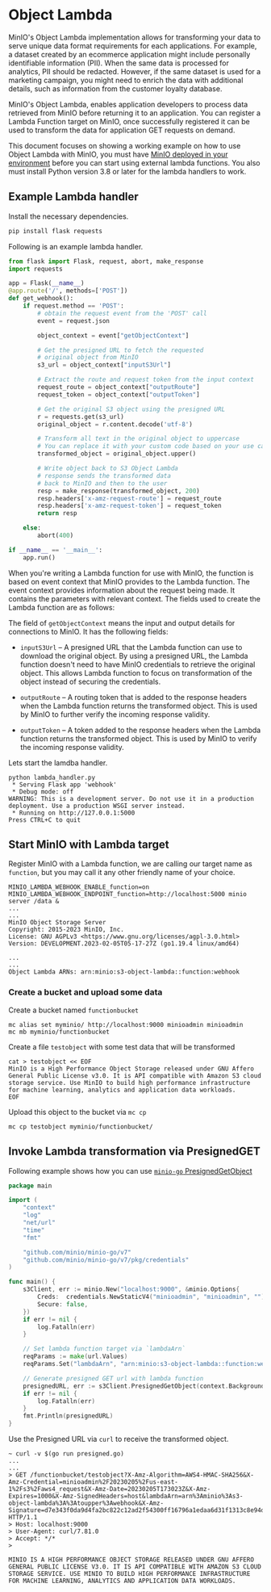 # Object Lambda

MinIO's Object Lambda implementation allows for transforming your data to serve unique data format requirements for each applications. For example, a dataset created by an ecommerce application might include personally identifiable information (PII). When the same data is processed for analytics, PII should be redacted. However, if the same dataset is used for a marketing campaign, you might need to enrich the data with additional details, such as information from the customer loyalty database.

MinIO's Object Lambda, enables application developers to process data retrieved from MinIO before returning it to an application. You can register a Lambda Function target on MinIO, once successfully registered it can be used to transform the data for application GET requests on demand.

This document focuses on showing a working example on how to use Object Lambda with MinIO, you must have [MinIO deployed in your environment](https://min.io/docs/minio/linux/operations/installation.html) before you can start using external lambda functions. You also must install Python version 3.8 or later for the lambda handlers to work.

## Example Lambda handler

Install the necessary dependencies.
```sh
pip install flask requests
```

Following is an example lambda handler.
```py
from flask import Flask, request, abort, make_response
import requests

app = Flask(__name__)
@app.route('/', methods=['POST'])
def get_webhook():
	if request.method == 'POST':
		# obtain the request event from the 'POST' call
		event = request.json

		object_context = event["getObjectContext"]

		# Get the presigned URL to fetch the requested
		# original object from MinIO
		s3_url = object_context["inputS3Url"]

		# Extract the route and request token from the input context
		request_route = object_context["outputRoute"]
		request_token = object_context["outputToken"]

		# Get the original S3 object using the presigned URL
		r = requests.get(s3_url)
		original_object = r.content.decode('utf-8')

		# Transform all text in the original object to uppercase
		# You can replace it with your custom code based on your use case
		transformed_object = original_object.upper()

		# Write object back to S3 Object Lambda
		# response sends the transformed data
		# back to MinIO and then to the user
		resp = make_response(transformed_object, 200)
		resp.headers['x-amz-request-route'] = request_route
		resp.headers['x-amz-request-token'] = request_token
		return resp

	else:
		abort(400)

if __name__ == '__main__':
	app.run()
```

When you're writing a Lambda function for use with MinIO, the function is based on event context that MinIO provides to the Lambda function. The event context provides information about the request being made. It contains the parameters with relevant context. The fields used to create the Lambda function are as follows:

The field of `getObjectContext` means the input and output details for connections to MinIO. It has the following fields:

- `inputS3Url` – A presigned URL that the Lambda function can use to download the original object. By using a presigned URL, the Lambda function doesn't need to have MinIO credentials to retrieve the original object. This allows Lambda function to focus on transformation of the object instead of securing the credentials.

- `outputRoute` – A routing token that is added to the response headers when the Lambda function returns the transformed object. This is used by MinIO to further verify the incoming response validity.

- `outputToken` – A token added to the response headers when the Lambda function returns the transformed object. This is used by MinIO to verify the incoming response validity.

Lets start the lamdba handler.

```
python lambda_handler.py
 * Serving Flask app 'webhook'
 * Debug mode: off
WARNING: This is a development server. Do not use it in a production deployment. Use a production WSGI server instead.
 * Running on http://127.0.0.1:5000
Press CTRL+C to quit
```

## Start MinIO with Lambda target

Register MinIO with a Lambda function, we are calling our target name as `function`, but you may call it any other friendly name of your choice.
```
MINIO_LAMBDA_WEBHOOK_ENABLE_function=on MINIO_LAMBDA_WEBHOOK_ENDPOINT_function=http://localhost:5000 minio server /data &
...
...
MinIO Object Storage Server
Copyright: 2015-2023 MinIO, Inc.
License: GNU AGPLv3 <https://www.gnu.org/licenses/agpl-3.0.html>
Version: DEVELOPMENT.2023-02-05T05-17-27Z (go1.19.4 linux/amd64)

...
...
Object Lambda ARNs: arn:minio:s3-object-lambda::function:webhook

```

### Create a bucket and upload some data

Create a bucket named `functionbucket`
```
mc alias set myminio/ http://localhost:9000 minioadmin minioadmin
mc mb myminio/functionbucket
```

Create a file `testobject` with some test data that will be transformed
```
cat > testobject << EOF
MinIO is a High Performance Object Storage released under GNU Affero General Public License v3.0. It is API compatible with Amazon S3 cloud storage service. Use MinIO to build high performance infrastructure for machine learning, analytics and application data workloads.
EOF
```

Upload this object to the bucket via `mc cp`
```
mc cp testobject myminio/functionbucket/
```

## Invoke Lambda transformation via PresignedGET

Following example shows how you can use [`minio-go` PresignedGetObject](https://min.io/docs/minio/linux/developers/go/API.html#presignedgetobject-ctx-context-context-bucketname-objectname-string-expiry-time-duration-reqparams-url-values-url-url-error)
```go
package main

import (
	"context"
	"log"
	"net/url"
	"time"
	"fmt"

	"github.com/minio/minio-go/v7"
	"github.com/minio/minio-go/v7/pkg/credentials"
)

func main() {
	s3Client, err := minio.New("localhost:9000", &minio.Options{
		Creds:  credentials.NewStaticV4("minioadmin", "minioadmin", ""),
		Secure: false,
	})
	if err != nil {
		log.Fatalln(err)
	}

	// Set lambda function target via `lambdaArn`
	reqParams := make(url.Values)
	reqParams.Set("lambdaArn", "arn:minio:s3-object-lambda::function:webhook")

	// Generate presigned GET url with lambda function
	presignedURL, err := s3Client.PresignedGetObject(context.Background(), "functionbucket", "testobject", time.Duration(1000)*time.Second, reqParams)
	if err != nil {
		log.Fatalln(err)
	}
	fmt.Println(presignedURL)
}
```

Use the Presigned URL via `curl` to receive the transformed object.
```
~ curl -v $(go run presigned.go)
...
...
> GET /functionbucket/testobject?X-Amz-Algorithm=AWS4-HMAC-SHA256&X-Amz-Credential=minioadmin%2F20230205%2Fus-east-1%2Fs3%2Faws4_request&X-Amz-Date=20230205T173023Z&X-Amz-Expires=1000&X-Amz-SignedHeaders=host&lambdaArn=arn%3Aminio%3As3-object-lambda%3A%3Atoupper%3Awebhook&X-Amz-Signature=d7e343f0da9d4fa2bc822c12ad2f54300ff16796a1edaa6d31f1313c8e94d5b2 HTTP/1.1
> Host: localhost:9000
> User-Agent: curl/7.81.0
> Accept: */*
>

MINIO IS A HIGH PERFORMANCE OBJECT STORAGE RELEASED UNDER GNU AFFERO GENERAL PUBLIC LICENSE V3.0. IT IS API COMPATIBLE WITH AMAZON S3 CLOUD STORAGE SERVICE. USE MINIO TO BUILD HIGH PERFORMANCE INFRASTRUCTURE FOR MACHINE LEARNING, ANALYTICS AND APPLICATION DATA WORKLOADS.
```

